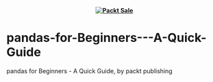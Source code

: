 
<b><p align='center'>[![Packt Sale](https://static.packt-cdn.com/assets/images/packt+events/Improve_UX.png)](https://packt.link/algotradingpython)</p></b> 




# pandas-for-Beginners---A-Quick-Guide
pandas for Beginners - A Quick Guide, by packt publishing
